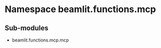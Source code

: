 Namespace beamlit.functions.mcp
===============================

Sub-modules
-----------
* beamlit.functions.mcp.mcp